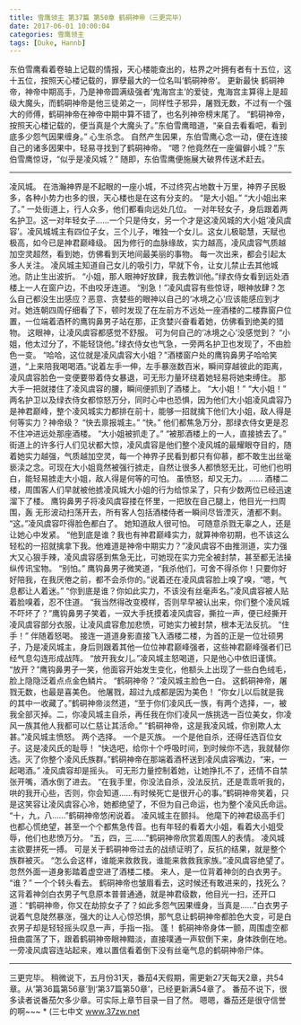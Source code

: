 ```yaml
---
title: 雪鹰领主 第37篇 第50章 鹤硐神帝（三更完毕）
date: 2017-06-01 10:00:04
categories: 雪鹰领主
tags: [Duke, Hannb]
---
```


东伯雪鹰看着卷轴上记载的情报，天心楼能查出的，枯界之叶拥有者有十五位，这十五位，按照天心楼记载的，罪孽最大的一位名叫‘鹤硐神帝’。 更新最快
鹤硐神帝，神帝中期高手，乃是神帝圆满级强者‘鬼海宫主’的爱徒，鬼海宫主算得上是超级大魔头，而鹤硐神帝是他三徒弟之一，同样性子邪异，屠戮无数，不过有一个强大的师傅，鹤硐神帝在神帝中期中算不错了，也名列神帝榜末尾了。
“鹤硐神帝，按照天心楼记载的，便当真是个大魔头了。”东伯雪鹰暗道，“亲自去看看吧，看到底多少怨气因果缠身。”
心生杀念。
自然产生因果，东伯雪鹰心念一动，便在连接自己的诸多因果中，轻易寻找到了鹤硐神帝。
“嗯？他竟然在一座偏僻小城？”东伯雪鹰惊讶，“似乎是凌风城？”
随即，东伯雪鹰便施展大破界传送术赶去。
*******
凌风城。
在浩瀚神界是不起眼的一座小城，不过终究占地数十万里，神界子民极多，各种小势力也多的很，天心楼也是在这有分支的。
“是大小姐。”
“大小姐出来了。”
一处街道上，行人众多，他们都看向远处几位。
一对年轻女子，身后跟着两名护卫。这一对年轻女子……一个只是侍女，另一个才是这凌风城的大小姐‘凌风虞容’。凌风城城主有四位子女，三个儿子，唯独一个女儿。这女儿极聪慧，天赋也极高，如今已是神君巅峰级。
因为修行的血脉缘故，实力越高，凌风虞容气质越加空灵超然，看到她，仿佛看到天地间最美丽的事物。
每一次出来，都会引起太多人关注。
凌风城主知道自己女儿的吸引力，早就下令，让女儿禁止去其他城池。防止生出波折。
“小姐，那人眼神好放肆，我去教训他。”绿衣侍女看到远处酒楼上一人在窗户边，不由咬牙连道。
“别急！”凌风虞容有些惊讶，眼神放肆？怎么自己都没生出感应？恶意、贪婪些的眼神以自己的‘冰境之心’应该能感应到才对。她连朝四周仔细看了下，顿时发现了在左前方不远处一座酒楼的二楼靠窗户位置，一位端着酒杯的鹰钩鼻男子站在那，正贪婪兴奋看着她，仿佛看到绝美的猎物。
这眼神，让凌风虞容都感觉不舒服。
可为何自己的‘冰境之心’没感觉到？
“小姐，他太过分了，不能轻饶他。”绿衣侍女也气急，一旁两名护卫也发现了，不由脸色一变。
“哈哈，这位就是凌风虞容大小姐？”酒楼窗户处的鹰钩鼻男子哈哈笑道，“上来陪我喝喝酒。”说着左手一伸，左手暴涨数百米，瞬间穿越彼此的距离，凌风虞容脸色一变便要带着侍女暴退，可无形力量环绕着她轻易将她束缚住。
那大手一把就搂住了凌风虞容的腰，瞬间便抓到了酒楼上。
“大小姐！”
“大小姐！”
两名护卫以及绿衣侍女都惊怒万分，同时心中也恐惧，因为他们大小姐凌风虞容乃是神君巅峰，整个凌风城实力都排在前十，能够一招就擒下他们大小姐，敌人得是何等实力？神帝级？
“快去禀报城主。”
“快。”
他们都焦急万分，那绿衣侍女更是忍不住冲进远处那座酒楼。
“大小姐被抓走了。”
“被那酒楼上的一人，直接掳去了。”
街道上的许多行人们见状都大惊，凌风虞容是他们整个凌风城的最耀眼夺目的，随着她实力越强，气质越加空灵，每一个神界子民看到都只有仰慕，都不敢生出丝毫亵渎之念。可现在大小姐竟然被强行掳走，自然让很多人都愤怒无比，可他们也明白，能轻易掳走大小姐，敌人得是何等的可怕。
虽愤怒，却又无力。
……
酒楼二楼，周围客人们早就被他掳凌风城大小姐的行为给惊呆了，只有少数两位已经迅速溜下了楼。
鹰钩鼻男子将凌风虞容搂在怀里，一把放在自己腿上，他目光一扫周围，轰
无形波动扫荡开去，所有客人包括酒楼侍者一瞬间尽皆湮灭，渣都不剩。
“这。”凌风虞容吓得脸色都白了。
她知道敌人很可怕。
可随意杀戮无辜之人，还是让她心中发紧。
“他到底是谁？我也有神君巅峰实力，就算神帝初期，也不该这么轻松的一招就擒拿下我。他难道是神帝中期实力？”凌风虞容不由推测道，实力强大又心狠手辣，凌风虞容感到焦急无比，可她现在实力完全被封禁，甚至都无法操纵传讯宝物。
“别怕。”
鹰钩鼻男子微笑道，“我杀他们，可舍不得杀你！只要你好好陪我，在我厌倦之前，都不会杀你的。”说着还在凌风虞容脸上嗅了嗅，“嗯，气息都让人着迷。”
“你到底是谁？你如此实力，不该没有丝毫声名。”凌风虞容被人贴着脸嗅着，忍不住道。
“我当然得改变模样，否则早早被认出来，你们整个凌风城不吓坏了？”鹰钩鼻男子笑着，一双大手抚摸着凌风虞容，撕拉一声，便已经撕开凌风虞容部分衣服，让凌风虞容愈加悲愤，可她实力被封禁，根本无法反抗。
“住手！”
伴随着怒喝。
接连一道道身影直接飞入酒楼二楼，为首的正是一位壮硕男子，乃是凌风城主，身后则跟着其他一位位神君巅峰强者，这些神君巅峰强者们已经气息勾连形成战阵。
“放开我女儿。”凌风城主怒喝道，只是他心中依旧谨慎。
“放开？”鹰钩鼻男子一笑，他面容开始发生变化，他额头上出现了一些白色绒毛，脸上隐隐泛着点点金色鳞片。
“鹤硐神帝？”凌风城主脸色一白。
这鹤硐神帝，屠戮无数，也最是喜美色。
他屠戮，超过九成都是因为美色！
“你女儿以后就是我的其中一收藏了。”鹤硐神帝淡然道，“至于你们凌风氏一族，有两个选择，一，被我全部灭掉。二，你凌风城主自杀，再任我在你们凌风一族挑选一百位美女，你凌风一族其他人我都可以仁慈让其活命。”
“鹤硐神帝，这是我凌风城，你别欺人太甚。”凌风城主愤怒。
两个选择。
一个是灭族。
一个是他自杀，还得任选百位女子。这是凌风氏的耻辱！
“快选吧，给你十个呼吸时间，到时候你不选，我就替你选。灭了你整个凌风氏族群。”鹤硐神帝在那端着酒杯送到凌风虞容嘴边，“来，一起喝酒。”
凌风虞容却是摇头。
可无形力量控制着她，让她挣扎不了，还情不自禁张开嘴，酒水倒了进去。
“在我手里，你没法自杀，没法反抗，还是乖乖听我的，哄的我开心些，否则，你会知道……有时候死亡是很开心的事。”鹤硐神帝笑着，只是这笑容让凌风虞容心冷，她都绝望了，不但为自己命运，也为整个凌风氏命运。
“十，九，八……”鹤硐神帝悠闲说着。
凌风城主在颤抖。
他麾下的神君级高手们也都心慌绝望，甚至一个个都焦急传音。也有年轻的看着大小姐，看着大小姐受辱，他们也悲愤万分。
“五，四，三……”鹤硐神帝欣赏着周围人的表情。
凌风城主欲要拼死一搏。
可是关于鹤硐神帝过去的战绩证明了，反抗的结果，就是整个族群被灭。
“怎么会这样，谁能来救救我，谁能来救救我家族。”凌风虞容绝望了。
忽然外面一道身影踏着虚空进了酒楼二楼。
来人，是一位背着神剑的白衣男子。
“谁？”
一个个转头看去。
鹤硐神帝也皱眉看去，这时候还有敢进来的，找死么？
这背着神剑白衣男子气息原本普普通通，就是神君级数，他目光一扫，还开口道：“鹤硐神帝，你又在劫掠女子了？如此多怨气因果缠身，当真是……”白衣男子说着气息陡然暴涨，强大的让人心惊恐惧，那气息让鹤硐神帝都脸色大变，可是白衣男子却是轻轻摇头叹息一声，手指一指。
蓬！
鹤硐神帝身体一颤，周围虚空都扭曲震荡了下，跟着鹤硐神帝眼神黯淡，直接噗通一声软倒下来，身体跌倒在地。一旁凌风虞容连站起来，难以置信看着倒下没有丝毫气息的鹤硐神帝尸体。
******
三更完毕。
稍微说下，五月份31天，番茄4天假期，需更新27天每天2章，共54章。从‘第36篇第56章’到‘第37篇第50章’，已经更新满54章了。
番茄不说下，很多读者说番茄欠多少章。可实际上章节目录一目了然。
嗯嗯，番茄还是很守信誉的啊~~~
*
(三七中文 www.37zw.net